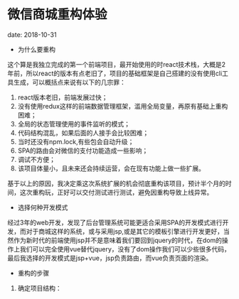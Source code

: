 # 微信商城重构体验

date: 2018-10-31

* 为什么要重构

这个算是我独立完成的第一个前端项目，最开始使用的时react技术栈，大概是2年前，所以react的版本有点老旧了，项目的基础框架是自己搭建的没有使用cli工具生成，可以概括点来说有以下的几宗罪：

1. react版本老旧，前端发展过快；
2. 没有使用redux这样的前端数据管理框架，滥用全局变量，再原有基础上重构困难；
3. 全局的状态管理使用的事件监听的模式；
4. 代码结构混乱，如果后面的人接手会比较困难；
5. 当时还没有npm.lock,有些包会自动升级；
6. SPA的路由会对微信的支付功能造成一些影响；
7. 调试不方便；
8. 该项目体量小，且未来还会持续运营，会在现有功能上做一些扩展。

基于以上的原因，我决定乘这次系统扩展的机会彻底重构该项目，预计半个月的时间，这次重构玩，正好可以交付测试进行测试，避免因重构导致上线异常。

* 选择何种开发模式

经过3年的web开发，发现了后台管理系统可能更适合采用SPA的开发模式进行开发，而对于商城这样的系统，或与采用jsp,或是其它的模板引擎进行开发更好，当然作为新时代的前端使用jsp并不是意味着我们要回到jquery的时代，在dom的操作上我们可以完全使用vue替代jquery，没有了dom操作我们可以少些很多代码，最后我选择的开发模式是jsp+vue，jsp负责路由，而vue负责页面的渲染。

* 重构的步骤

1. 确定项目结构：


